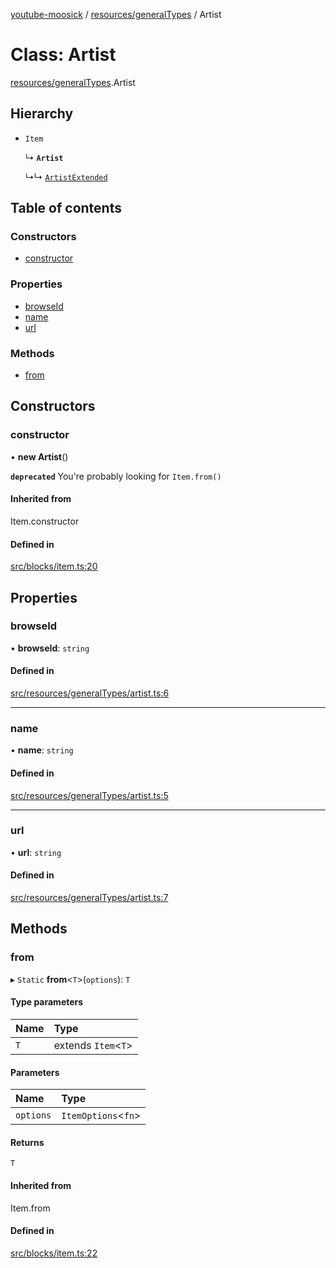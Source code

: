 [youtube-moosick](../README.md) / [resources/generalTypes](../modules/resources_generalTypes.md) / Artist

# Class: Artist

[resources/generalTypes](../modules/resources_generalTypes.md).Artist

## Hierarchy

- `Item`

  ↳ **`Artist`**

  ↳↳ [`ArtistExtended`](resources_generalTypes.ArtistExtended.md)

## Table of contents

### Constructors

- [constructor](resources_generalTypes.Artist.md#constructor)

### Properties

- [browseId](resources_generalTypes.Artist.md#browseid)
- [name](resources_generalTypes.Artist.md#name)
- [url](resources_generalTypes.Artist.md#url)

### Methods

- [from](resources_generalTypes.Artist.md#from)

## Constructors

### constructor

• **new Artist**()

**`deprecated`** You're probably looking for `Item.from()`

#### Inherited from

Item.constructor

#### Defined in

[src/blocks/item.ts:20](https://github.com/EvasiveXkiller/youtube-moosick/blob/b45b69f/src/blocks/item.ts#L20)

## Properties

### browseId

• **browseId**: `string`

#### Defined in

[src/resources/generalTypes/artist.ts:6](https://github.com/EvasiveXkiller/youtube-moosick/blob/b45b69f/src/resources/generalTypes/artist.ts#L6)

___

### name

• **name**: `string`

#### Defined in

[src/resources/generalTypes/artist.ts:5](https://github.com/EvasiveXkiller/youtube-moosick/blob/b45b69f/src/resources/generalTypes/artist.ts#L5)

___

### url

• **url**: `string`

#### Defined in

[src/resources/generalTypes/artist.ts:7](https://github.com/EvasiveXkiller/youtube-moosick/blob/b45b69f/src/resources/generalTypes/artist.ts#L7)

## Methods

### from

▸ `Static` **from**<`T`\>(`options`): `T`

#### Type parameters

| Name | Type |
| :------ | :------ |
| `T` | extends `Item`<`T`\> |

#### Parameters

| Name | Type |
| :------ | :------ |
| `options` | `ItemOptions`<`fn`\> |

#### Returns

`T`

#### Inherited from

Item.from

#### Defined in

[src/blocks/item.ts:22](https://github.com/EvasiveXkiller/youtube-moosick/blob/b45b69f/src/blocks/item.ts#L22)
